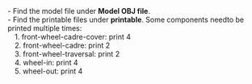 <!DOCTYPE html>
<html>
<head>
</head>
<body>
- Find the model file under <b>Model OBJ file</b>.<br>
- Find the printable files under <b>printable</b>. Some components needto be printed multiple times:<br>
&emsp;1. front-wheel-cadre-cover: print 4 <br>
&emsp;2. front-wheel-cadre: print 2 <br>
&emsp;3. front-wheel-traversal: print 2 <br>
&emsp;4. wheel-in: print 4 <br>
&emsp;5. wheel-out: print 4
</body>
</html>
